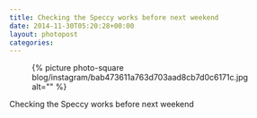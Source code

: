 ```yaml
---
title: Checking the Speccy works before next weekend
date: 2014-11-30T05:20:28+00:00
layout: photopost
categories:
---
```


<figure class="photo photo--square">
  {% picture photo-square blog/instagram/bab473611a763d703aad8cb7d0c6171c.jpg alt="" %}
</figure>

Checking the Speccy works before next weekend
